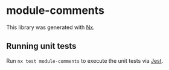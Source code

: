 # module-comments

This library was generated with [Nx](https://nx.dev).

## Running unit tests

Run `nx test module-comments` to execute the unit tests via [Jest](https://jestjs.io).
